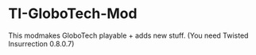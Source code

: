 # TI-GloboTech-Mod
This modmakes GloboTech playable + adds new stuff. (You need Twisted Insurrection 0.8.0.7)
